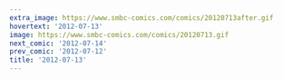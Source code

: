 ```yaml
---
extra_image: https://www.smbc-comics.com/comics/20120713after.gif
hovertext: '2012-07-13'
image: https://www.smbc-comics.com/comics/20120713.gif
next_comic: '2012-07-14'
prev_comic: '2012-07-12'
title: '2012-07-13'
---
```


